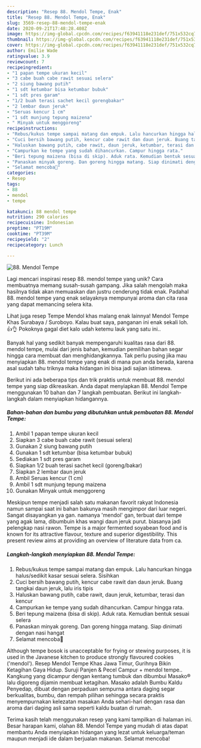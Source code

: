 ```yaml
---
description: "Resep 88. Mendol Tempe, Enak"
title: "Resep 88. Mendol Tempe, Enak"
slug: 3569-resep-88-mendol-tempe-enak
date: 2020-09-21T17:48:28.408Z
image: https://img-global.cpcdn.com/recipes/f63941118e231def/751x532cq70/88-mendol-tempe-foto-resep-utama.jpg
thumbnail: https://img-global.cpcdn.com/recipes/f63941118e231def/751x532cq70/88-mendol-tempe-foto-resep-utama.jpg
cover: https://img-global.cpcdn.com/recipes/f63941118e231def/751x532cq70/88-mendol-tempe-foto-resep-utama.jpg
author: Emilie Wade
ratingvalue: 3.9
reviewcount: 7
recipeingredient:
- "1 papan tempe ukuran kecil"
- "3 cabe buah cabe rawit sesuai selera"
- "2 siung bawang putih"
- "1 sdt ketumbar bisa ketumbar bubuk"
- "1 sdt pres garam"
- "1/2 buah terasi sachet kecil gorengbakar"
- "2 lembar daun jeruk"
- "Seruas kencur 1 cm"
- "1 sdt munjung tepung maizena"
- " Minyak untuk menggoreng"
recipeinstructions:
- "Rebus/kukus tempe sampai matang dan empuk. Lalu hancurkan hingga halus/sedikit kasar sesuai selera. Sisihkan"
- "Cuci bersih bawang putih, kencur cabe rawit dan daun jeruk. Buang tangkai daun jeruk, lalu iris tipis"
- "Haluskan bawang putih, cabe rawit, daun jeruk, ketumbar, terasi dan kencur"
- "Campurkan ke tempe yang sudah dihancurkan. Campur hingga rata."
- "Beri tepung maizena (bisa di skip). Aduk rata. Kemudian bentuk sesuai selera"
- "Panaskan minyak goreng. Dan goreng hingga matang. Siap dinimati dengan nasi hangat"
- "Selamat mencoba💜"
categories:
- Resep
tags:
- 88
- mendol
- tempe

katakunci: 88 mendol tempe 
nutrition: 290 calories
recipecuisine: Indonesian
preptime: "PT19M"
cooktime: "PT39M"
recipeyield: "2"
recipecategory: Lunch

---
```



![88. Mendol Tempe](https://img-global.cpcdn.com/recipes/f63941118e231def/751x532cq70/88-mendol-tempe-foto-resep-utama.jpg)

Lagi mencari inspirasi resep 88. mendol tempe yang unik? Cara membuatnya memang susah-susah gampang. Jika salah mengolah maka hasilnya tidak akan memuaskan dan justru cenderung tidak enak. Padahal 88. mendol tempe yang enak selayaknya mempunyai aroma dan cita rasa yang dapat memancing selera kita.

Lihat juga resep Tempe Mendol khas malang enak lainnya! Mendol Tempe Khas Surabaya / Suroboyo. Kalau buat saya, panganan ini enak sekali loh. 👍👌 Pokoknya gagal diet kalo udah ketemu lauk yang satu ini..

Banyak hal yang sedikit banyak mempengaruhi kualitas rasa dari 88. mendol tempe, mulai dari jenis bahan, kemudian pemilihan bahan segar hingga cara membuat dan menghidangkannya. Tak perlu pusing jika mau menyiapkan 88. mendol tempe yang enak di mana pun anda berada, karena asal sudah tahu triknya maka hidangan ini bisa jadi sajian istimewa.


Berikut ini ada beberapa tips dan trik praktis untuk membuat 88. mendol tempe yang siap dikreasikan. Anda dapat menyiapkan 88. Mendol Tempe menggunakan 10 bahan dan 7 langkah pembuatan. Berikut ini langkah-langkah dalam menyiapkan hidangannya.

<!--inarticleads1-->

##### Bahan-bahan dan bumbu yang dibutuhkan untuk pembuatan 88. Mendol Tempe:

1. Ambil 1 papan tempe ukuran kecil
1. Siapkan 3 cabe buah cabe rawit (sesuai selera)
1. Gunakan 2 siung bawang putih
1. Gunakan 1 sdt ketumbar (bisa ketumbar bubuk)
1. Sediakan 1 sdt pres garam
1. Siapkan 1/2 buah terasi sachet kecil (goreng/bakar)
1. Siapkan 2 lembar daun jeruk
1. Ambil Seruas kencur (1 cm)
1. Ambil 1 sdt munjung tepung maizena
1. Gunakan  Minyak untuk menggoreng


Meskipun tempe menjadi salah satu makanan favorit rakyat Indonesia namun sampai saat ini bahan bakunya masih mengimpor dari luar negeri. Sangat disayangkan ya gan. namanya &#39;mendol&#39; gan, terbuat dari tempe yang agak lama, dibumbuin khas wangi daun jeruk purut. biasanya jadi pelengkap nasi rawon. Tempe is a major fermented soyabean food and is known for its attractive flavour, texture and superior digestibility. This present review aims at providing an overview of literature data from ca. 

<!--inarticleads2-->

##### Langkah-langkah menyiapkan 88. Mendol Tempe:

1. Rebus/kukus tempe sampai matang dan empuk. Lalu hancurkan hingga halus/sedikit kasar sesuai selera. Sisihkan
1. Cuci bersih bawang putih, kencur cabe rawit dan daun jeruk. Buang tangkai daun jeruk, lalu iris tipis
1. Haluskan bawang putih, cabe rawit, daun jeruk, ketumbar, terasi dan kencur
1. Campurkan ke tempe yang sudah dihancurkan. Campur hingga rata.
1. Beri tepung maizena (bisa di skip). Aduk rata. Kemudian bentuk sesuai selera
1. Panaskan minyak goreng. Dan goreng hingga matang. Siap dinimati dengan nasi hangat
1. Selamat mencoba💜


Although tempe bosok is unacceptable for frying or stewing purposes, it is used in the Javanese kitchen to produce strongly flavoured cookies (&#39;mendol&#39;). Resep Mendol Tempe Khas Jawa Timur, Gurihnya Bikin Ketagihan Gaya Hidup. Suruji Panjen &amp; Pecel Campur + mendol tempe.. Kangkung yang dicampur dengan kentang tumbuk dan dibumbui Masako® lalu digoreng dijamin membuat ketagihan. Masako adalah Bumbu Kaldu Penyedap, dibuat dengan perpaduan sempurna antara daging segar berkualitas, bumbu, dan rempah pilihan sehingga secara praktis menyempurnakan kelezatan masakan Anda sehari-hari dengan rasa dan aroma dari daging asli sama seperti kaldu buatan di rumah. 

Terima kasih telah menggunakan resep yang kami tampilkan di halaman ini. Besar harapan kami, olahan 88. Mendol Tempe yang mudah di atas dapat membantu Anda menyiapkan hidangan yang lezat untuk keluarga/teman maupun menjadi ide dalam berjualan makanan. Selamat mencoba!

